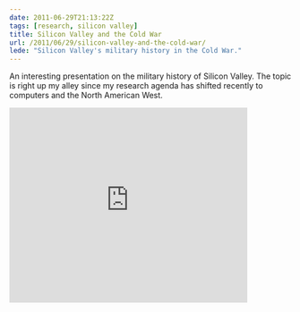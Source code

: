 ```yaml
---
date: 2011-06-29T21:13:22Z
tags: [research, silicon valley]
title: Silicon Valley and the Cold War
url: /2011/06/29/silicon-valley-and-the-cold-war/
lede: "Silicon Valley's military history in the Cold War."
---
```


An interesting presentation on the military history of Silicon Valley. The topic is right up my alley since my research agenda has shifted recently to computers and the North American West.

<iframe width="425" height="349" src="http://www.youtube.com/embed/ZTC_RxWN_xo" frameborder="0" allowfullscreen></iframe>
<br/ >
